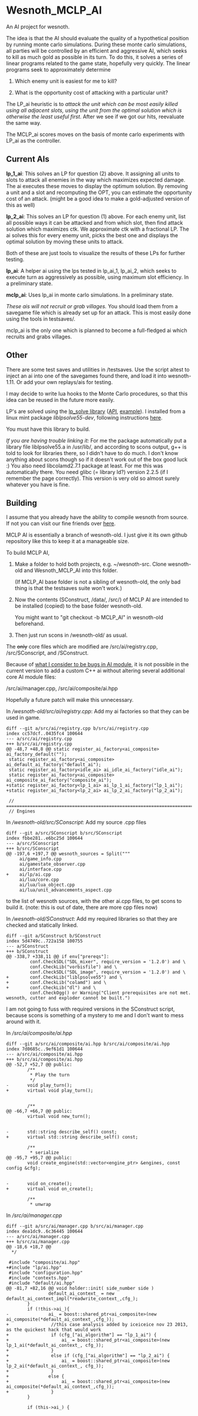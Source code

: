 Wesnoth_MCLP_AI
===============

An AI project for wesnoth. 

The idea is that the AI should evaluate the quality of a hypothetical position by running monte carlo simulations. 
During these monte carlo simulations, all parties will be controlled by an efficient and aggressive AI, which seeks
to kill as much gold as possible in its turn. To do this, it solves a series of linear programs related to the game
state, hopefully very quickly. The linear programs seek to approximately determine

1. Which enemy unit is easiest for me to kill?

2. What is the opportunity cost of attacking with a particular unit?

The LP_ai heuristic is to *attack the unit which can be most easily killed using all adjacent slots, using the 
unit from the optimal solution which is otherwise the least useful first*. After we see if we got our hits, 
reevaluate the same way.

The MCLP_ai scores moves on the basis of monte carlo experiments with LP_ai as the controller.

Current AIs
-----------

**lp_1_ai**: This solves an LP for question (2) above. It assigning all units to slots to attack all enemies
in the way which maximizes expected damage. The ai executes these moves to display the optimum solution.
By removing a unit and a slot and recomputing the OPT, you can estimate the opportunity cost of an attack.
(might be a good idea to make a gold-adjusted version of this as well)

**lp_2_ai**: This solves an LP for question (1) above. For each enemy unit, list all possible ways it can be 
attacked and from which slot, then find attack solution which maximizes ctk. We approximate ctk with a fractional LP. 
The ai solves this for every enemy unit, picks the best one and displays the optimal solution by moving 
these units to attack.

Both of these are just tools to visualize the results of these LPs for further testing. 

**lp_ai**: A helper ai using the lps tested in lp_ai_1, lp_ai_2, which seeks to execute turn as aggressively 
as possible, using maximum slot efficiency. In a preliminary state.

**mclp_ai**: Uses lp_ai in monte carlo simulations. In a preliminary state.


*These ais will not recruit or grab villages.* 
You should load them from a savegame file which is already set up for an attack. This is most easily done using the tools in testsaves/. 

mclp_ai is the only one which is planned to become a full-fledged ai which recruits and grabs villages.


Other
-----

There are some test saves and utilities in /testsaves. Use the script aitest to inject an ai into one of the savegames
found there, and load it into wesnoth-1.11. Or add your own replays/ais for testing.

I may decide to write lua hooks to the Monte Carlo procedures, so that this idea can be reused in the future more easily.

LP's are solved using the <a href="http://lpsolve.sourceforge.net/5.0/">lp_solve library</a> 
(<a href="http://lpsolve.sourceforge.net/5.0/lp_solveAPIreference.htm">API</a>, 
<a href="http://lpsolve.sourceforge.net/5.5/formulate.htm#C/C++">example</a>). 
I installed from a linux mint package *liblpsolve55-dev*, 
following instructions <a href="http://web.mit.edu/lpsolve/doc/Build.htm#Implicit linking with the lpsolve static library ">here</a>.

You must have this library to build.

*If you are having trouble linking it:* For me the package automatically put a library file liblpsolve55.a in /usr/lib/, and according to scons output, g++ is told to look for libraries there, 
so I didn't have to do much. I don't know anything about scons though so if it doesn't work out of the box good luck :)
You also need libcolamd2.7.1 package at least. For me this was automatically there. You need glibc (= library ld?) 
version 2.2.5 (if I remember the page correctly). This version is very old so almost surely whatever you have is fine.

Building
--------

I assume that you already have the ability to compile wesnoth from source. If not you can visit our fine friends over 
<a href="https://github.com/wesnoth/wesnoth-old">here</a>.

MCLP AI is essentially a branch of wesnoth-old. I just give it its own github repository like this to keep it at a 
manageable size.

To build MCLP AI, 

1. Make a folder to hold both projects, e.g. ~/wesnoth-src. Clone wesnoth-old and Wesnoth\_MCLP\_AI into this folder.

   (If MCLP_AI base folder is not a sibling of wesnoth-old, the only bad thing is that the testsaves suite won't work.)

2. Now the contents (SConstruct, /data/, /src/) of MCLP AI are intended to be installed (copied) to the base folder wesnoth-old.

   You might want to "git checkout -b MCLP_AI" in wesnoth-old beforehand.

3. Then just run scons in /wesnoth-old/ as usual.



The ~~only~~ core files which are modified are /src/ai/registry.cpp, /src/SConscript, and /SConstruct.

Because of <a href="http://forums.wesnoth.org/viewtopic.php?f=10&t=39660&p=563094#p563094">what I consider to be bugs in AI module</a>, 
it is not possible in the current version to add a custom C++ ai without altering several additional core AI module files:

/src/ai/manager.cpp, /src/ai/composite/ai.hpp

Hopefully a future patch will make this unnecessary.

In _/wesnoth-old/src/ai/registry.cpp_: Add my ai factories so that they can be used in game.

    diff --git a/src/ai/registry.cpp b/src/ai/registry.cpp
    index cc57dcf..0435fc4 100644
    --- a/src/ai/registry.cpp
    +++ b/src/ai/registry.cpp
    @@ -48,7 +48,8 @@ static register_ai_factory<ai_composite> ai_factory_default("");
     static register_ai_factory<ai_composite> ai_default_ai_factory("default_ai");
     static register_ai_factory<idle_ai> ai_idle_ai_factory("idle_ai");
     static register_ai_factory<ai_composite> ai_composite_ai_factory("composite_ai");
    +static register_ai_factory<lp_1_ai> ai_lp_1_ai_factory("lp_1_ai");
    +static register_ai_factory<lp_2_ai> ai_lp_2_ai_factory("lp_2_ai");
     
     // =======================================================================
     // Engines

In _/wesnoth-old/src/SConscript_: Add my source .cpp files

    diff --git a/src/SConscript b/src/SConscript
    index fbbe281..e6bc25d 100644
    --- a/src/SConscript
    +++ b/src/SConscript
    @@ -197,6 +197,7 @@ wesnoth_sources = Split("""
         ai/game_info.cpp
         ai/gamestate_observer.cpp
         ai/interface.cpp
    +    ai/lp/ai.cpp
         ai/lua/core.cpp
         ai/lua/lua_object.cpp
         ai/lua/unit_advancements_aspect.cpp
         
         
to the list of wesnoth sources, with the other ai.cpp files, to get scons to build it. (note: this is out of date, there are more cpp files now)

In _/wesnoth-old/SConstruct_: Add my required libraries so that they are checked and statically linked.

    diff --git a/SConstruct b/SConstruct
    index 5d4749c..722a158 100755
    --- a/SConstruct
    +++ b/SConstruct
    @@ -338,7 +338,11 @@ if env["prereqs"]:
             conf.CheckSDL("SDL_mixer", require_version = '1.2.0') and \
             conf.CheckLib("vorbisfile") and \
             conf.CheckSDL("SDL_image", require_version = '1.2.0') and \
    +        conf.CheckLib("liblpsolve55") and \
    +        conf.CheckLib("colamd") and \
    +        conf.CheckLib("dl") and \
             conf.CheckOgg() or Warning("Client prerequisites are not met. wesnoth, cutter and exploder cannot be built.")


I am not going to fuss with required versions in the SConstruct script,
because scons is something of a mystery to me and I don't want to mess around with it.

In _/src/ai/composite/ai.hpp_

    diff --git a/src/ai/composite/ai.hpp b/src/ai/composite/ai.hpp
    index 7d0685c..9ef61d1 100644
    --- a/src/ai/composite/ai.hpp
    +++ b/src/ai/composite/ai.hpp
    @@ -52,7 +52,7 @@ public:
            /**
             * Play the turn
             */
    -       void play_turn();
    +       virtual void play_turn();
     
     
            /**
    @@ -66,7 +66,7 @@ public:
            virtual void new_turn();
     
     
    -       std::string describe_self() const;
    +       virtual std::string describe_self() const;
     
            /**
             * serialize
    @@ -95,7 +95,7 @@ public:
            void create_engine(std::vector<engine_ptr> &engines, const config &cfg);
     
     
    -       void on_create();
    +       virtual void on_create();
     
            /**
             * unwrap

In _/src/ai/manager.cpp_

    diff --git a/src/ai/manager.cpp b/src/ai/manager.cpp
    index dea1dc9..6c36445 100644
    --- a/src/ai/manager.cpp
    +++ b/src/ai/manager.cpp
    @@ -18,6 +18,7 @@
      */
     
     #include "composite/ai.hpp"
    +#include "lp/ai.hpp"
     #include "configuration.hpp"
     #include "contexts.hpp"
     #include "default/ai.hpp"
    @@ -81,7 +82,16 @@ void holder::init( side_number side )
                    default_ai_context_ = new default_ai_context_impl(*readwrite_context_,cfg_);
            }
            if (!this->ai_){
    -               ai_ = boost::shared_ptr<ai_composite>(new ai_composite(*default_ai_context_,cfg_));
    +                //this case analysis added by iceiceice nov 23 2013, as the quickest hack that would work
    +                if (cfg_["ai_algorithm"] == "lp_1_ai") {
    +                    ai_ = boost::shared_ptr<ai_composite>(new lp_1_ai(*default_ai_context_, cfg_));
    +                }
    +                else if (cfg_["ai_algorithm"] == "lp_2_ai") {
    +                    ai_ = boost::shared_ptr<ai_composite>(new lp_2_ai(*default_ai_context_, cfg_));
    +                }
    +               else {
    +                    ai_ = boost::shared_ptr<ai_composite>(new ai_composite(*default_ai_context_,cfg_));
    +                }
            }
     
            if (this->ai_) {
   
